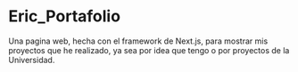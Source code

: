 # Eric_Portafolio
Una pagina web, hecha con el framework de Next.js, para mostrar mis proyectos que he realizado, ya sea por idea que tengo o por proyectos de la Universidad.
